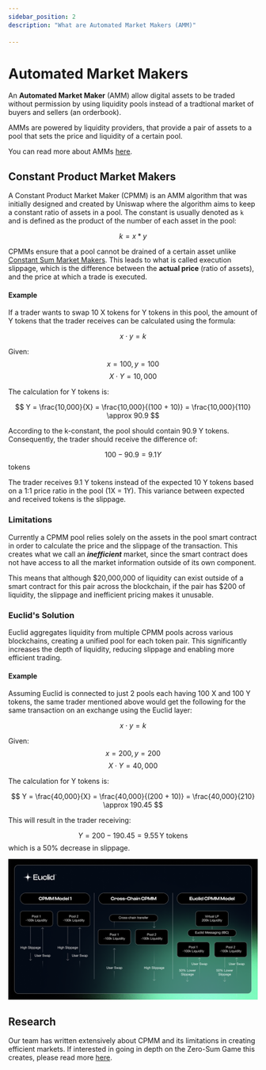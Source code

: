 ```yaml
---
sidebar_position: 2
description: "What are Automated Market Makers (AMM)"

---
```



# Automated Market Makers

An **Automated Market Maker** (AMM) allow digital assets to be traded without permission by using liquidity pools instead 
of a tradtional market of buyers and sellers (an orderbook). 

AMMs are powered by liquidity providers, that provide a pair of assets to a pool that sets the price and liquidity of a certain pool.

You can read more about AMMs [here](https://www.gemini.com/cryptopedia/amm-what-are-automated-market-makers).

## Constant Product Market Makers 

A Constant Product Market Maker (CPMM) is an AMM algorithm that was initially designed and created by Uniswap where the algorithm
aims to keep a constant ratio of assets in a pool. The constant is usually denoted as `k` and is defined as the product of the number of each asset in the pool: 

$$
 k = x * y
$$  

CPMMs ensure that a pool cannot be drained of a certain asset unlike [Constant Sum Market Makers](https://members.delphidigital.io/learn/constant-sum-automated-market-maker-csamm). This leads to what is called execution slippage, which is the difference between the **actual price** (ratio of assets), and the price at which a trade is executed.

#### Example

If a trader wants to swap 10 X tokens for Y tokens in this pool, the amount of Y tokens that the trader receives can be calculated using the formula:

$$ x \cdot y = k $$

Given:
$$ x = 100, \, y = 100 $$
$$ X \cdot Y = 10,000 $$

The calculation for Y tokens is:

$$ Y = \frac{10,000}{X} = \frac{10,000}{(100 + 10)} = \frac{10,000}{110} \approx 90.9 $$

According to the k-constant, the pool should contain 90.9 Y tokens. Consequently, the trader should receive the difference of:

 $$ 100 - 90.9 = 9.1 Y $$ tokens

The trader receives 9.1 Y tokens instead of the expected 10 Y tokens based on a 1:1 price ratio in the pool (1X = 1Y). This variance between expected and received tokens is the slippage.



### Limitations

Currently a CPMM pool relies solely on the assets in the pool smart contract in order to calculate the price and the slippage of the transaction. This creates what we call an **_inefficient_** market, since the smart contract does not have access to all the market information outside of its own component.

This means that although \$20,000,000 of liquidity can exist outside of a smart contract for this pair across the blockchain, if the pair has \$200 of liquidity, the slippage and inefficient pricing makes it unusable.

### Euclid's Solution

Euclid aggregates liquidity from multiple CPMM pools across various blockchains, creating a unified pool for each token pair. This significantly increases the depth of liquidity, reducing slippage and enabling more efficient trading.

#### Example
Assuming Euclid is connected to just 2 pools each having 100 X and 100 Y tokens, the same trader mentioned above would get the following for the same transaction on an exchange using the Euclid layer:

$$ x \cdot y = k $$

Given:
$$ x = 200, \, y = 200 $$
$$ X \cdot Y = 40,000 $$

The calculation for Y tokens is:

$$ Y = \frac{40,000}{X} = \frac{40,000}{(200 + 10)} = \frac{40,000}{210} \approx 190.45 $$

This will result in the trader receiving:

$$ Y = 200 - 190.45 = 9.55 \, \text{Y tokens} $$ which is a 50% decrease in slippage.

![Euclid Architecture](../../static/img/arch-2.png)


## Research

Our team has written extensively about CPMM and its limitations in creating efficient markets. If interested in going in depth on the Zero-Sum Game this creates, please read more [here](https://drive.google.com/file/d/1Y2_0QB056Z9QC2XubHwQOQKFezNYxIrv/view?usp=sharing).



<head>
  <link rel="stylesheet" href="https://cdn.jsdelivr.net/npm/katex@0.13.24/dist/katex.min.css" integrity="sha384-odtC+0UGzzFL/6PNoE8rX/SPcQDXBJ+uRepguP4QkPCm2LBxH3FA3y+fKSiJ+AmM" crossorigin="anonymous" />
</head>



